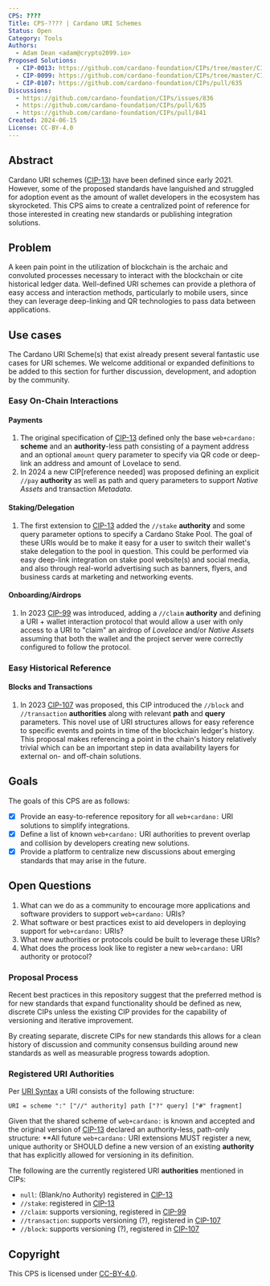 ```yaml
---
CPS: ????
Title: CPS-???? | Cardano URI Schemes
Status: Open
Category: Tools
Authors:
  - Adam Dean <adam@crypto2099.io>
Proposed Solutions:
  - CIP-0013: https://github.com/cardano-foundation/CIPs/tree/master/CIP-0013
  - CIP-0099: https://github.com/cardano-foundation/CIPs/tree/master/CIP-0099
  - CIP-0107: https://github.com/cardano-foundation/CIPs/pull/635
Discussions:
  - https://github.com/cardano-foundation/CIPs/issues/836
  - https://github.com/cardano-foundation/CIPs/pull/635
  - https://github.com/cardano-foundation/CIPs/pull/841
Created: 2024-06-15
License: CC-BY-4.0
---
```


## Abstract

Cardano URI schemes ([CIP-13]) have been defined since early 2021. However, some
of the proposed standards have languished and struggled for adoption event as
the amount of wallet developers in the ecosystem has skyrocketed. This CPS aims
to create a centralized point of reference for those interested in creating new
standards or publishing integration solutions.

## Problem

A keen pain point in the utilization of blockchain is the archaic and convoluted
processes necessary to interact with the blockchain or cite historical ledger
data. Well-defined URI schemes can provide a plethora of easy access and
interaction methods, particularly to mobile users, since they can leverage
deep-linking and QR technologies to pass data between applications.

## Use cases

The Cardano URI Scheme(s) that exist already present several fantastic use cases
for URI schemes. We welcome additional or expanded definitions to be added to
this section for further discussion, development, and adoption by the community.

### Easy On-Chain Interactions

#### Payments

1. The original specification of [CIP-13][CIP-13-payment] defined only the
   base `web+cardano:` **scheme** and an **authority**-less path consisting of a
   payment address and an optional `amount` query parameter to specify via QR
   code or deep-link an address and amount of Lovelace to send.
2. In 2024 a new CIP[reference needed] was proposed defining an explicit `//pay`
   **authority** as well as path and query parameters to support _Native Assets_
   and transaction _Metadata_.

#### Staking/Delegation

1. The first extension to [CIP-13][CIP-13-staking] added the `//stake`
   **authority** and some query parameter options to specify a Cardano Stake
   Pool. The goal of these URIs would be to make it easy for a user to switch
   their wallet's stake delegation to the pool in question. This could be
   performed via easy deep-link integration on stake pool website(s) and social
   media, and also through real-world advertising such as banners, flyers, and
   business cards at marketing and networking events.

#### Onboarding/Airdrops

1. In 2023 [CIP-99] was introduced, adding a `//claim` **authority** and
   defining a URI + wallet interaction protocol that would allow a user with
   only access to a URI to "claim" an airdrop of _Lovelace_ and/or _Native
   Assets_ assuming that both the wallet and the project server were correctly
   configured to follow the protocol.

### Easy Historical Reference

#### Blocks and Transactions

1. In 2023 [CIP-107] was proposed, this CIP introduced the `//block` and
   `//transaction` **authorities** along with relevant **path** and **query**
   parameters. This novel use of URI structures allows for easy reference to
   specific events and points in time of the blockchain ledger's history. This
   proposal makes referencing a point in the chain's history relatively trivial
   which can be an important step in data availability layers for external on-
   and off-chain solutions.

## Goals

The goals of this CPS are as follows:

* [X] Provide an easy-to-reference repository for all `web+cardano:` URI
  solutions to simplify integrations.
* [X] Define a list of known `web+cardano:` URI authorities to prevent overlap
  and collision by developers creating new solutions.
* [X] Provide a platform to centralize new discussions about emerging standards
  that may arise in the future.

## Open Questions

1. What can we do as a community to encourage more applications and software
   providers to support `web+cardano:` URIs?
2. What software or best practices exist to aid developers in deploying support
   for `web+cardano:` URIs?
2. What new authorities or protocols could be built to leverage these URIs?
3. What does the process look like to register a new `web+cardano:` URI
   authority or protocol?

### Proposal Process

Recent best practices in this repository suggest that the preferred method is
for new standards that expand functionality should be defined as new, discrete
CIPs unless the existing CIP provides for the capability of versioning and
iterative improvement.

By creating separate, discrete CIPs for new standards this allows for a clean
history of discussion and community consensus building around new standards as
well as measurable progress towards adoption.

### Registered URI Authorities

Per [URI Syntax] a URI consists of the following structure:

```abnf
URI = scheme ":" ["//" authority] path ["?" query] ["#" fragment]
```

Given that the shared scheme of `web+cardano:` is known and accepted and the
original version of [CIP-13] declared an authority-less, path-only structure:
**All future `web+cardano:` URI extensions MUST register a new, unique authority
or SHOULD define a new version of an existing **authority** that has explicitly
allowed for versioning in its definition.

The following are the currently registered URI **authorities** mentioned in
CIPs:

* `null`: (Blank/no Authority) registered in [CIP-13][CIP-13-payment]
* `//stake`: registered in [CIP-13][CIP-13-staking]
* `//claim`: supports versioning, registered in [CIP-99]
* `//transaction`: supports versioning (?), registered in [CIP-107]
* `//block`: supports versioning (?), registered in [CIP-107]

## Copyright

This CPS is licensed under [CC-BY-4.0].

[CIP-13]:https://github.com/cardano-foundation/CIPs/tree/master/CIP-0013

[CIP-13-payment]:https://github.com/cardano-foundation/CIPs/tree/master/CIP-0013#for-payment-uris

[CIP-13-staking]:https://github.com/cardano-foundation/CIPs/tree/master/CIP-0013#for-stake-pool-uris

[CIP-99]:https://github.com/cardano-foundation/CIPs/tree/master/CIP-0099

[CIP-107]:https://github.com/cardano-foundation/CIPs/pull/635

[CC-BY-4.0]:https://creativecommons.org/licenses/by/4.0/legalcode

[URI Syntax]:https://en.wikipedia.org/wiki/Uniform_Resource_Identifier#Syntax